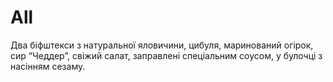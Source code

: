 # All
Два біфштекси з натуральної яловичини, цибуля, маринований огірок, сир “Чеддер”, свіжий салат, заправлені спеціальним соусом, у булочці з насінням сезаму.

